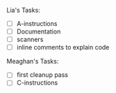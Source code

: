 Lia's Tasks:
-[ ] A-instructions
-[ ] Documentation
-[ ] scanners
-[ ] inline comments to explain code

Meaghan's Tasks:
-[ ] first cleanup pass
-[ ] C-instructions